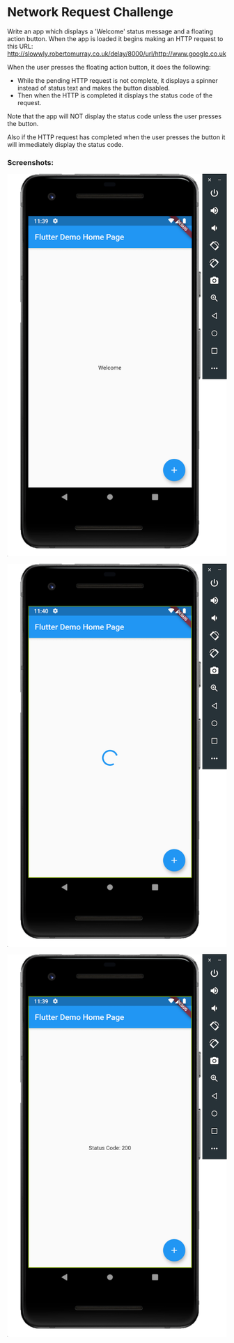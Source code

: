 # Network Request Challenge

Write an app which displays a 'Welcome' status message and a floating action button. 
When the app is loaded it begins making an HTTP request to this URL: http://slowwly.robertomurray.co.uk/delay/8000/url/http://www.google.co.uk

When the user presses the floating action button, it does the following: 
- While the pending HTTP request is not complete, it displays a spinner instead of status text and makes the button disabled. 
- Then when the HTTP is completed it displays the status code of the request.

Note that the app will NOT display the status code unless the user presses the button. 

Also if the HTTP request has completed when the user presses the button it will immediately display the status code.


### Screenshots:

![](screenshots/WelcomeScreen.png)

![](screenshots/LoadingStatus.png)

![](/screenshots/FetchFinished.png)




